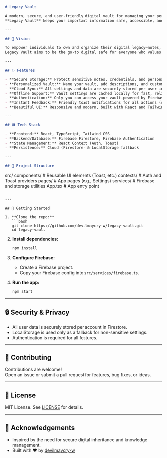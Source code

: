 ```markdown
# Legacy Vault

A modern, secure, and user-friendly digital vault for managing your personal knowledge, sensitive notes, and digital legacy.  
**Legacy Vault** keeps your important information safe, accessible, and ready to pass down to future generations.

---

## 🚀 Vision

To empower individuals to own and organize their digital legacy—notes, credentials, documents, memories—and pass them on with confidence.  
Legacy Vault aims to be the go-to digital safe for everyone who values privacy, security, and peace of mind.

---

## ✨ Features

- **Secure Storage:** Protect sensitive notes, credentials, and personal records.
- **Personalized Vault:** Name your vault, add descriptions, and customize its background.
- **Cloud Sync:** All settings and data are securely stored per user in Firebase Firestore.
- **Offline Support:** Vault settings are cached locally for fast, reliable access even offline.
- **Authentication:** Only you can access your vault—powered by Firebase Authentication.
- **Instant Feedback:** Friendly toast notifications for all actions (saving, errors, success).
- **Beautiful UI:** Responsive and modern, built with React and Tailwind CSS.

---

## 🛠️ Tech Stack

- **Frontend:** React, TypeScript, Tailwind CSS
- **Backend/Database:** Firebase Firestore, Firebase Authentication
- **State Management:** React Context (Auth, Toast)
- **Persistence:** Cloud (Firestore) & LocalStorage fallback

---

## 📁 Project Structure

```
src/
  components/    # Reusable UI elements (Toast, etc.)
  contexts/      # Auth and Toast providers
  pages/         # App pages (e.g., Settings)
  services/      # Firebase and storage utilities
  App.tsx        # App entry point
```

---

## 🏁 Getting Started

1. **Clone the repo:**
   ```bash
   git clone https://github.com/devilmaycry-w/legacy-vault.git
   cd legacy-vault
   ```

2. **Install dependencies:**
   ```bash
   npm install
   ```

3. **Configure Firebase:**
   - Create a Firebase project.
   - Copy your Firebase config into `src/services/firebase.ts`.

4. **Run the app:**
   ```bash
   npm start
   ```

---

## 🔒 Security & Privacy

- All user data is securely stored per account in Firestore.
- LocalStorage is used only as a fallback for non-sensitive settings.
- Authentication is required for all features.

---

## 🤝 Contributing

Contributions are welcome!  
Open an issue or submit a pull request for features, bug fixes, or ideas.

---

## 📄 License

MIT License. See [LICENSE](LICENSE) for details.

---

## 🙏 Acknowledgements

- Inspired by the need for secure digital inheritance and knowledge management.
- Built with ♥ by [devilmaycry-w](https://github.com/devilmaycry-w)
```
